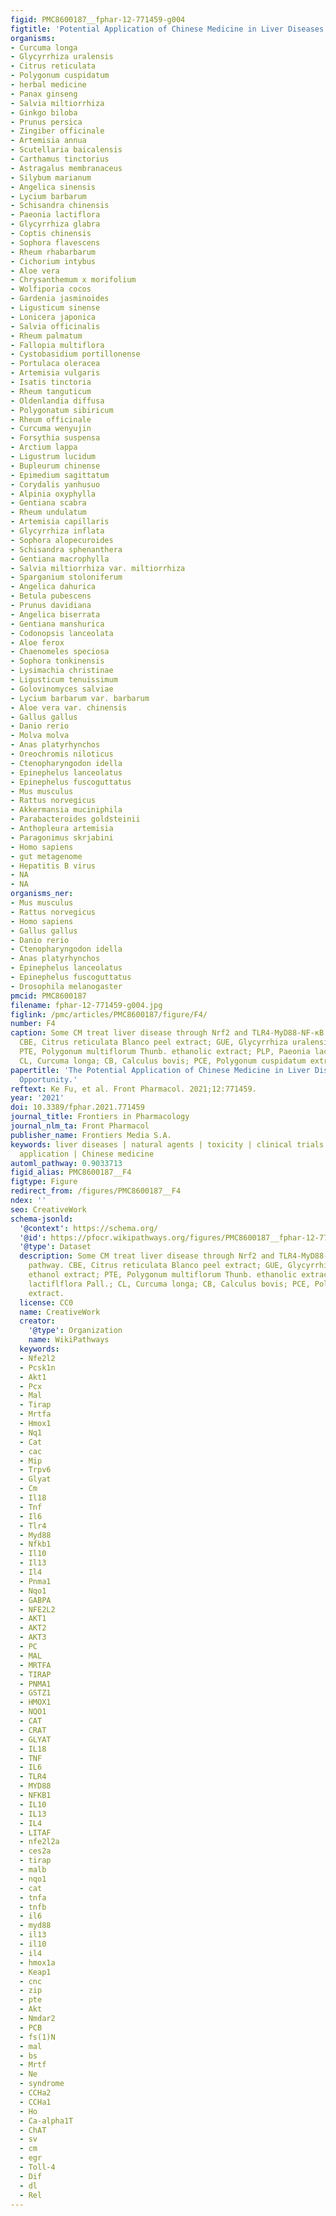 ```yaml
---
figid: PMC8600187__fphar-12-771459-g004
figtitle: 'Potential Application of Chinese Medicine in Liver Diseases: A New Opportunity'
organisms:
- Curcuma longa
- Glycyrrhiza uralensis
- Citrus reticulata
- Polygonum cuspidatum
- herbal medicine
- Panax ginseng
- Salvia miltiorrhiza
- Ginkgo biloba
- Prunus persica
- Zingiber officinale
- Artemisia annua
- Scutellaria baicalensis
- Carthamus tinctorius
- Astragalus membranaceus
- Silybum marianum
- Angelica sinensis
- Lycium barbarum
- Schisandra chinensis
- Paeonia lactiflora
- Glycyrrhiza glabra
- Coptis chinensis
- Sophora flavescens
- Rheum rhabarbarum
- Cichorium intybus
- Aloe vera
- Chrysanthemum x morifolium
- Wolfiporia cocos
- Gardenia jasminoides
- Ligusticum sinense
- Lonicera japonica
- Salvia officinalis
- Rheum palmatum
- Fallopia multiflora
- Cystobasidium portillonense
- Portulaca oleracea
- Artemisia vulgaris
- Isatis tinctoria
- Rheum tanguticum
- Oldenlandia diffusa
- Polygonatum sibiricum
- Rheum officinale
- Curcuma wenyujin
- Forsythia suspensa
- Arctium lappa
- Ligustrum lucidum
- Bupleurum chinense
- Epimedium sagittatum
- Corydalis yanhusuo
- Alpinia oxyphylla
- Gentiana scabra
- Rheum undulatum
- Artemisia capillaris
- Glycyrrhiza inflata
- Sophora alopecuroides
- Schisandra sphenanthera
- Gentiana macrophylla
- Salvia miltiorrhiza var. miltiorrhiza
- Sparganium stoloniferum
- Angelica dahurica
- Betula pubescens
- Prunus davidiana
- Angelica biserrata
- Gentiana manshurica
- Codonopsis lanceolata
- Aloe ferox
- Chaenomeles speciosa
- Sophora tonkinensis
- Lysimachia christinae
- Ligusticum tenuissimum
- Golovinomyces salviae
- Lycium barbarum var. barbarum
- Aloe vera var. chinensis
- Gallus gallus
- Danio rerio
- Molva molva
- Anas platyrhynchos
- Oreochromis niloticus
- Ctenopharyngodon idella
- Epinephelus lanceolatus
- Epinephelus fuscoguttatus
- Mus musculus
- Rattus norvegicus
- Akkermansia muciniphila
- Parabacteroides goldsteinii
- Anthopleura artemisia
- Paragonimus skrjabini
- Homo sapiens
- gut metagenome
- Hepatitis B virus
- NA
- NA
organisms_ner:
- Mus musculus
- Rattus norvegicus
- Homo sapiens
- Gallus gallus
- Danio rerio
- Ctenopharyngodon idella
- Anas platyrhynchos
- Epinephelus lanceolatus
- Epinephelus fuscoguttatus
- Drosophila melanogaster
pmcid: PMC8600187
filename: fphar-12-771459-g004.jpg
figlink: /pmc/articles/PMC8600187/figure/F4/
number: F4
caption: Some CM treat liver disease through Nrf2 and TLR4-MyD88-NF-κB signaling pathway.
  CBE, Citrus reticulata Blanco peel extract; GUE, Glycyrrhiza uralensis ethanol extract;
  PTE, Polygonum multiflorum Thunb. ethanolic extract; PLP, Paeonia lactiflflora Pall.;
  CL, Curcuma longa; CB, Calculus bovis; PCE, Polygonum cuspidatum extract.
papertitle: 'The Potential Application of Chinese Medicine in Liver Diseases: A New
  Opportunity.'
reftext: Ke Fu, et al. Front Pharmacol. 2021;12:771459.
year: '2021'
doi: 10.3389/fphar.2021.771459
journal_title: Frontiers in Pharmacology
journal_nlm_ta: Front Pharmacol
publisher_name: Frontiers Media S.A.
keywords: liver diseases | natural agents | toxicity | clinical trials | potential
  application | Chinese medicine
automl_pathway: 0.9033713
figid_alias: PMC8600187__F4
figtype: Figure
redirect_from: /figures/PMC8600187__F4
ndex: ''
seo: CreativeWork
schema-jsonld:
  '@context': https://schema.org/
  '@id': https://pfocr.wikipathways.org/figures/PMC8600187__fphar-12-771459-g004.html
  '@type': Dataset
  description: Some CM treat liver disease through Nrf2 and TLR4-MyD88-NF-κB signaling
    pathway. CBE, Citrus reticulata Blanco peel extract; GUE, Glycyrrhiza uralensis
    ethanol extract; PTE, Polygonum multiflorum Thunb. ethanolic extract; PLP, Paeonia
    lactiflflora Pall.; CL, Curcuma longa; CB, Calculus bovis; PCE, Polygonum cuspidatum
    extract.
  license: CC0
  name: CreativeWork
  creator:
    '@type': Organization
    name: WikiPathways
  keywords:
  - Nfe2l2
  - Pcsk1n
  - Akt1
  - Pcx
  - Mal
  - Tirap
  - Mrtfa
  - Hmox1
  - Nq1
  - Cat
  - cac
  - Mip
  - Trpv6
  - Glyat
  - Cm
  - Il18
  - Tnf
  - Il6
  - Tlr4
  - Myd88
  - Nfkb1
  - Il10
  - Il13
  - Il4
  - Pnma1
  - Nqo1
  - GABPA
  - NFE2L2
  - AKT1
  - AKT2
  - AKT3
  - PC
  - MAL
  - MRTFA
  - TIRAP
  - PNMA1
  - GSTZ1
  - HMOX1
  - NQO1
  - CAT
  - CRAT
  - GLYAT
  - IL18
  - TNF
  - IL6
  - TLR4
  - MYD88
  - NFKB1
  - IL10
  - IL13
  - IL4
  - LITAF
  - nfe2l2a
  - ces2a
  - tirap
  - malb
  - nqo1
  - cat
  - tnfa
  - tnfb
  - il6
  - myd88
  - il13
  - il10
  - il4
  - hmox1a
  - Keap1
  - cnc
  - zip
  - pte
  - Akt
  - Nmdar2
  - PCB
  - fs(1)N
  - mal
  - bs
  - Mrtf
  - Ne
  - syndrome
  - CCHa2
  - CCHa1
  - Ho
  - Ca-alpha1T
  - ChAT
  - sv
  - cm
  - egr
  - Toll-4
  - Dif
  - dl
  - Rel
---
```


